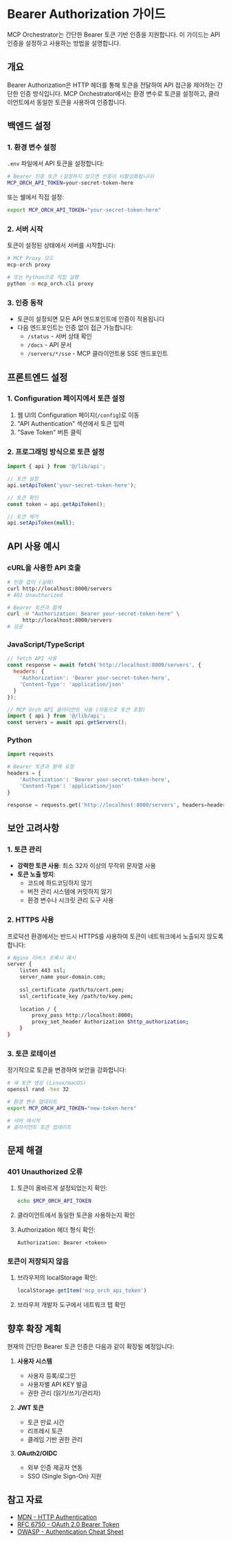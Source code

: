 # Bearer Authorization 가이드

MCP Orchestrator는 간단한 Bearer 토큰 기반 인증을 지원합니다. 이 가이드는 API 인증을 설정하고 사용하는 방법을 설명합니다.

## 개요

Bearer Authorization은 HTTP 헤더를 통해 토큰을 전달하여 API 접근을 제어하는 간단한 인증 방식입니다. MCP Orchestrator에서는 환경 변수로 토큰을 설정하고, 클라이언트에서 동일한 토큰을 사용하여 인증합니다.

## 백엔드 설정

### 1. 환경 변수 설정

`.env` 파일에서 API 토큰을 설정합니다:

```bash
# Bearer 인증 토큰 (설정하지 않으면 인증이 비활성화됩니다)
MCP_ORCH_API_TOKEN=your-secret-token-here
```

또는 쉘에서 직접 설정:

```bash
export MCP_ORCH_API_TOKEN="your-secret-token-here"
```

### 2. 서버 시작

토큰이 설정된 상태에서 서버를 시작합니다:

```bash
# MCP Proxy 모드
mcp-orch proxy

# 또는 Python으로 직접 실행
python -m mcp_orch.cli proxy
```

### 3. 인증 동작

- 토큰이 설정되면 모든 API 엔드포인트에 인증이 적용됩니다
- 다음 엔드포인트는 인증 없이 접근 가능합니다:
  - `/status` - 서버 상태 확인
  - `/docs` - API 문서
  - `/servers/*/sse` - MCP 클라이언트용 SSE 엔드포인트

## 프론트엔드 설정

### 1. Configuration 페이지에서 토큰 설정

1. 웹 UI의 Configuration 페이지(`/config`)로 이동
2. "API Authentication" 섹션에서 토큰 입력
3. "Save Token" 버튼 클릭

### 2. 프로그래밍 방식으로 토큰 설정

```javascript
import { api } from '@/lib/api';

// 토큰 설정
api.setApiToken('your-secret-token-here');

// 토큰 확인
const token = api.getApiToken();

// 토큰 제거
api.setApiToken(null);
```

## API 사용 예시

### cURL을 사용한 API 호출

```bash
# 인증 없이 (실패)
curl http://localhost:8000/servers
# 401 Unauthorized

# Bearer 토큰과 함께
curl -H "Authorization: Bearer your-secret-token-here" \
     http://localhost:8000/servers
# 성공
```

### JavaScript/TypeScript

```javascript
// fetch API 사용
const response = await fetch('http://localhost:8000/servers', {
  headers: {
    'Authorization': 'Bearer your-secret-token-here',
    'Content-Type': 'application/json'
  }
});

// MCP Orch API 클라이언트 사용 (자동으로 토큰 포함)
import { api } from '@/lib/api';
const servers = await api.getServers();
```

### Python

```python
import requests

# Bearer 토큰과 함께 요청
headers = {
    'Authorization': 'Bearer your-secret-token-here',
    'Content-Type': 'application/json'
}

response = requests.get('http://localhost:8000/servers', headers=headers)
```

## 보안 고려사항

### 1. 토큰 관리

- **강력한 토큰 사용**: 최소 32자 이상의 무작위 문자열 사용
- **토큰 노출 방지**: 
  - 코드에 하드코딩하지 않기
  - 버전 관리 시스템에 커밋하지 않기
  - 환경 변수나 시크릿 관리 도구 사용

### 2. HTTPS 사용

프로덕션 환경에서는 반드시 HTTPS를 사용하여 토큰이 네트워크에서 노출되지 않도록 합니다:

```bash
# Nginx 리버스 프록시 예시
server {
    listen 443 ssl;
    server_name your-domain.com;
    
    ssl_certificate /path/to/cert.pem;
    ssl_certificate_key /path/to/key.pem;
    
    location / {
        proxy_pass http://localhost:8000;
        proxy_set_header Authorization $http_authorization;
    }
}
```

### 3. 토큰 로테이션

정기적으로 토큰을 변경하여 보안을 강화합니다:

```bash
# 새 토큰 생성 (Linux/macOS)
openssl rand -hex 32

# 환경 변수 업데이트
export MCP_ORCH_API_TOKEN="new-token-here"

# 서버 재시작
# 클라이언트 토큰 업데이트
```

## 문제 해결

### 401 Unauthorized 오류

1. 토큰이 올바르게 설정되었는지 확인:
   ```bash
   echo $MCP_ORCH_API_TOKEN
   ```

2. 클라이언트에서 동일한 토큰을 사용하는지 확인

3. Authorization 헤더 형식 확인:
   ```
   Authorization: Bearer <token>
   ```

### 토큰이 저장되지 않음

1. 브라우저의 localStorage 확인:
   ```javascript
   localStorage.getItem('mcp_orch_api_token')
   ```

2. 브라우저 개발자 도구에서 네트워크 탭 확인

## 향후 확장 계획

현재의 간단한 Bearer 토큰 인증은 다음과 같이 확장될 예정입니다:

1. **사용자 시스템**
   - 사용자 등록/로그인
   - 사용자별 API KEY 발급
   - 권한 관리 (읽기/쓰기/관리자)

2. **JWT 토큰**
   - 토큰 만료 시간
   - 리프레시 토큰
   - 클레임 기반 권한 관리

3. **OAuth2/OIDC**
   - 외부 인증 제공자 연동
   - SSO (Single Sign-On) 지원

## 참고 자료

- [MDN - HTTP Authentication](https://developer.mozilla.org/en-US/docs/Web/HTTP/Authentication)
- [RFC 6750 - OAuth 2.0 Bearer Token](https://tools.ietf.org/html/rfc6750)
- [OWASP - Authentication Cheat Sheet](https://cheatsheetseries.owasp.org/cheatsheets/Authentication_Cheat_Sheet.html)
